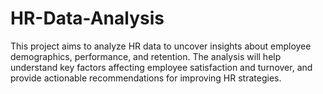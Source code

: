 # HR-Data-Analysis
This project aims to analyze HR data to uncover insights about employee demographics, performance, and retention. The analysis will help understand key factors affecting employee satisfaction and turnover, and provide actionable recommendations for improving HR strategies.
